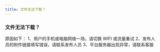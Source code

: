 ```yaml
---
title: 文件无法下载？
---
```


### 文件无法下载？

原因如下：
1、用户的手机或电脑网络一场。请切换 WIFI 或流量重试
2、发布人员的附件链接填写错误，请联系发布人员
3、平台服务器出现异常，请联系客服

<!--@include: ./faq_footer.md-->